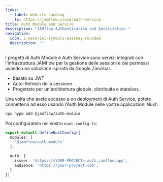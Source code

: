```yaml
---
links:
  - label: Website Landing
    to: https://jamflow.cloud/auth-service
title: Auth Module and Service
description: "JAMflow Authentication and Autorization "
navigation:
  icon: i-material-symbols-passkey-rounded
  description: ""
---
```


I progetti di Auth Module e Auth Service sono servizi integrati con l'infrastruttura JAMflow per la gestione delle sessioni e dei permessi usando una soluzione ispirata da Google Zanzibar.

- basato su JWT
- Auto-Refresh della sessione
- Progettato per un'architettura globale, distribuita e stateless.

Una volta che avete accesso a un deployment di Auth Service, potete connettervi ad esso usando l'Auth Module nelle vostre applicazioni Nuxt.

```bash
npx nypm add @jamflow/auth-module
```

Poi configuratelo nel vostro `nuxt.config.ts`:

```ts
export default defineNuxtConfig({
  modules: [
    '@jamflow/auth-module'
  ],

  auth: {
    issuer: 'https://<YOUR-PROJECT>.auth.jamflow.app',
    audience: 'https://your-project.com',
  }
})
```
